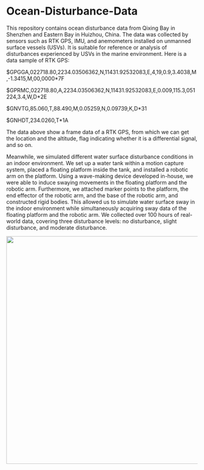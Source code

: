 # Ocean-Disturbance-Data
This repository contains ocean disturbance data from Qixing Bay in Shenzhen and Eastern Bay in Huizhou, China. The data was collected by sensors such as RTK GPS, IMU, and anemometers installed on unmanned surface vessels (USVs). It is suitable for reference or analysis of disturbances experienced by USVs in the marine environment.
Here is a data sample of RTK GPS:

$GPGGA,022718.80,2234.03506362,N,11431.92532083,E,4,19,0.9,3.4038,M,-1.3415,M,00,0000*7F

$GPRMC,022718.80,A,2234.03506362,N,11431.92532083,E,0.009,115.3,051224,3.4,W,D*2E

$GNVTG,85.060,T,88.490,M,0.05259,N,0.09739,K,D*31

$GNHDT,234.0260,T*1A

The data above show a frame data of a RTK GPS, from which we can get the location and the altitude, flag indicating whether it is a differential signal, and so on.


Meanwhile, we simulated different water surface disturbance conditions in an indoor environment. We set up a water tank within a motion capture system, placed a floating platform inside the tank, and installed a robotic arm on the platform. Using a wave-making device developed in-house, we were able to induce swaying movements in the floating platform and the robotic arm. Furthermore, we attached marker points to the platform, the end effector of the robotic arm, and the base of the robotic arm, and constructed rigid bodies. This allowed us to simulate water surface sway in the indoor environment while simultaneously acquiring sway data of the floating platform and the robotic arm.
We collected over 100 hours of real-world data, covering three disturbance levels: no disturbance, slight disturbance, and moderate disturbance.

<img src='../Indoor Disturbance Generating Platform.gif' width='600px'>


